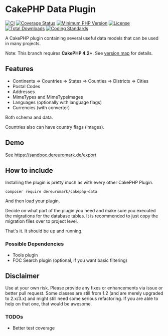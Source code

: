 # CakePHP Data Plugin
[![CI](https://github.com/dereuromark/cakephp-data/workflows/CI/badge.svg?branch=master)](https://github.com/dereuromark/cakephp-data/actions?query=workflow%3ACI+branch%3Amaster)
[![Coverage Status](https://codecov.io/gh/dereuromark/cakephp-data/branch/master/graph/badge.svg)](https://codecov.io/gh/dereuromark/cakephp-data)
[![Minimum PHP Version](https://img.shields.io/badge/php-%3E%3D%207.4-8892BF.svg)](https://php.net/)
[![License](https://poser.pugx.org/dereuromark/cakephp-data/license.svg)](https://packagist.org/packages/dereuromark/cakephp-data)
[![Total Downloads](https://poser.pugx.org/dereuromark/cakephp-data/d/total.svg)](https://packagist.org/packages/dereuromark/cakephp-data)
[![Coding Standards](https://img.shields.io/badge/cs-PSR--2--R-yellow.svg)](https://github.com/php-fig-rectified/fig-rectified-standards)

A CakePHP plugin containing several useful data models that can be used in many projects.

Note: This branch requires **CakePHP 4.2+**. See [version map](https://github.com/dereuromark/cakephp-data/wiki#cakephp-version-map) for details.

## Features
- Continents => Countries => States => Counties => Districts => Cities
- Postal Codes
- Addresses
- MimeTypes and MimeTypeImages
- Languages (optionally with language flags)
- Currencies (with converter)

Both schema and data.

Countries also can have country flags (images).

## Demo
See https://sandbox.dereuromark.de/export

## How to include
Installing the plugin is pretty much as with every other CakePHP Plugin.
```
composer require dereuromark/cakephp-data
```

And then load your plugin.

Decide on what part of the plugin you need and make sure you executed the migrations for the database tables.
It is recommended to just copy the migration files over to project level.

That's it. It should be up and running.

### Possible Dependencies

- Tools plugin
- FOC Search plugin (optional, if you want basic filtering)

## Disclaimer
Use at your own risk. Please provide any fixes or enhancements via issue or better pull request.
Some classes are still from 1.2 (and are merely upgraded to 2.x/3.x) and might still need some serious refactoring.
If you are able to help on that one, that would be awesome.

### TODOs

* Better test coverage
